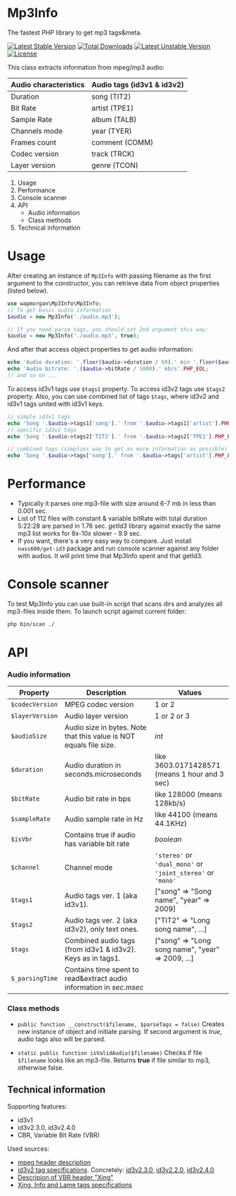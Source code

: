 # Mp3Info
The fastest PHP library to get mp3 tags&meta.

[![Latest Stable Version](https://poser.pugx.org/wapmorgan/mp3info/v/stable)](https://packagist.org/packages/wapmorgan/mp3info)
[![Total Downloads](https://poser.pugx.org/wapmorgan/mp3info/downloads)](https://packagist.org/packages/wapmorgan/mp3info)
[![Latest Unstable Version](https://poser.pugx.org/wapmorgan/mp3info/v/unstable)](https://packagist.org/packages/wapmorgan/mp3info)
[![License](https://poser.pugx.org/wapmorgan/mp3info/license)](https://packagist.org/packages/wapmorgan/mp3info)

This class extracts information from mpeg/mp3 audio:

| Audio characteristics | Audio tags (id3v1 & id3v2)  |
|-----------------------|-----------------------------|
| Duration              | song (TIT2)                 |
| Bit Rate              | artist (TPE1)               |
| Sample Rate           | album (TALB)                |
| Channels mode         | year (TYER)                 |
| Frames count          | comment (COMM)              |
| Codec version         | track (TRCK)                |
| Layer version         | genre (TCON)                |

1. Usage
2. Performance
3. Console scanner
4. API
	- Audio information
	- Class methods
4. Technical information

# Usage
After creating an instance of `Mp3Info` with passing filename as the first argument to the constructor, you can retrieve data from object properties (listed below).

```php
use wapmorgan\Mp3Info\Mp3Info;
// To get basic audio information
$audio = new Mp3Info('./audio.mp3');

// If you need parse tags, you should set 2nd argument this way:
$audio = new Mp3Info('./audio.mp3', true);
```

And after that access object properties to get audio information:

```php
echo 'Audio duration: '.floor($audio->duration / 60).' min '.floor($audio->duration % 60).' sec'.PHP_EOL;
echo 'Audio bitrate: '.($audio->bitRate / 1000).' kb/s'.PHP_EOL;
// and so on ...
```

To access id3v1 tags use `$tags1` property.
To access id3v2 tags use `$tags2` property.
Also, you can use combined list of tags `$tags`, where id3v2 and id3v1 tags united with id3v1 keys.

```php
// simple id3v1 tags
echo 'Song '.$audio->tags1['song'].' from '.$audio->tags1['artist'].PHP_EOL;
// specific id3v2 tags
echo 'Song '.$audio->tags2['TIT2'].' from '.$audio->tags2['TPE1'].PHP_EOL;

// combined tags (simplies way to get as more information as possible)
echo 'Song '.$audio->tags['song'].' from '.$audio->tags['artist'].PHP_EOL;
```

# Performance

* Typically it parses one mp3-file with size around 6-7 mb in less than 0.001 sec.
* List of 112 files with constant & variable bitRate with total duration 5:22:28 are parsed in 1.76 sec. *getId3* library against exactly the same mp3 list works for 8x-10x slower - 9.9 sec.
* If you want, there's a very easy way to compare. Just install `nass600/get-id3` package and run console scanner against any folder with audios. It will print time that Mp3Info spent and that getId3.

# Console scanner
To test Mp3Info you can use built-in script that scans dirs and analyzes all mp3-files inside them. To launch script against current folder:

```bash
php bin/scan ./
```

# API

### Audio information

| Property        | Description                                                         | Values                                                      |
|-----------------|---------------------------------------------------------------------|-------------------------------------------------------------|
| `$codecVersion` | MPEG codec version                                                  | 1 or 2                                                      |
| `$layerVersion` | Audio layer version                                                 | 1 or 2 or 3                                                 |
| `$audioSize`    | Audio size in bytes. Note that this value is NOT equals file size.  | *int*                                                       |
| `$duration`     | Audio duration in seconds.microseconds                              | like 3603.0171428571 (means 1 hour and 3 sec)               |
| `$bitRate`      | Audio bit rate in bps                                               | like 128000 (means 128kb/s)                                 |
| `$sampleRate`   | Audio sample rate in Hz                                             | like 44100 (means 44.1KHz)                                  |
| `$isVbr`        | Contains true if audio has variable bit rate                        | *boolean*                                                   |
| `$channel`      | Channel mode                                                        | `'stereo'` or `'dual_mono'` or `'joint_stereo'` or `'mono'` |
| `$tags1`        | Audio tags ver. 1 (aka id3v1).                                      | ["song" => "Song name", "year" => 2009]                     |
| `$tags2`        | Audio tags ver. 2 (aka id3v2), only text ones.                      | ["TIT2" => "Long song name", ...]                           |
| `$tags`         | Combined audio tags (from id3v1 & id3v2). Keys as in tags1.         | ["song" => "Long song name", "year" => 2009, ...]           |
| `$_parsingTime` | Contains time spent to read&extract audio information in *sec.msec* |                                                             |

### Class methods
- `public function __construct($filename, $parseTags = false)`
	Creates new instance of object and initiate parsing. If second argument is *true*, audio tags also will be parsed.

- `static public function isValidAudio($filename)`
	Checks if file `$filename` looks like an mp3-file. Returns **true** if file similar to mp3, otherwise false.

## Technical information
Supporting features:
* id3v1
* id3v2.3.0, id3v2.4.0
* CBR, Variable Bit Rate (VBR)

Used sources:
* [mpeg header description](http://mpgedit.org/mpgedit/mpeg_format/mpeghdr.htm)
* [id3v2 tag specifications](http://id3.org/Developer%20Information). Concretely: [id3v2.3.0](http://id3.org/id3v2.3.0), [id3v2.2.0](http://id3.org/id3v2-00), [id3v2.4.0](http://id3.org/id3v2.4.0-changes)
* [Descripion of VBR header "Xing"](https://multimedia.cx/mp3extensions.txt)
* [Xing, Info and Lame tags specifications](http://gabriel.mp3-tech.org/mp3infotag.html)
